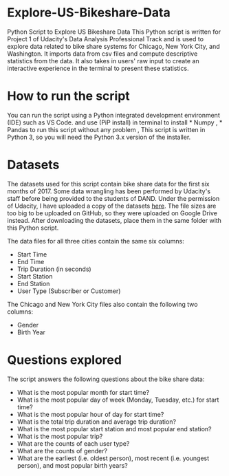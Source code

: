 # Explore-US-Bikeshare-Data

Python Script to Explore US Bikeshare Data
This Python script is written for Project 1 of Udacity's Data Analysis Professional Track and is used to explore data related to bike share systems for Chicago, New York City, and Washington. It imports data from csv files and compute descriptive statistics from the data. It also takes in users' raw input to create an interactive experience in the terminal to present these statistics.

# How to run the script
You can run the script using a Python integrated development environment (IDE) such as VS Code. and use (PiP install) in terminal to install * Numpy , * Pandas to run this script without any problem , This script is written in Python 3, so you will need the Python 3.x version of the installer.

# Datasets
The datasets used for this script contain bike share data for the first six months of 2017. Some data wrangling has been performed by Udacity's staff before being provided to the students of DAND. Under the permission of Udacity, I have uploaded a copy of the datasets [here](https://drive.google.com/drive/u/0/folders/1TUDd7wuEG49a3aTsc2Z7oPjCKCM_EwTX). The file sizes are too big to be uploaded on GitHub, so they were uploaded on Google Drive instead. After downloading the datasets, place them in the same folder with this Python script.

The data files for all three cities contain the same six columns:

* Start Time
* End Time
* Trip Duration (in seconds)
* Start Station
* End Station
* User Type (Subscriber or Customer)

The Chicago and New York City files also contain the following two columns:
* Gender
* Birth Year
# Questions explored
The script answers the following questions about the bike share data:
* What is the most popular month for start time?
* What is the most popular day of week (Monday, Tuesday, etc.) for start time?
* What is the most popular hour of day for start time?
* What is the total trip duration and average trip duration?
* What is the most popular start station and most popular end station?
* What is the most popular trip?
* What are the counts of each user type?
* What are the counts of gender?
* What are the earliest (i.e. oldest person), most recent (i.e. youngest person), and most popular birth years?
